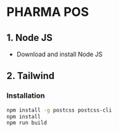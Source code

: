 # PHARMA POS
## 1. Node JS
- Download and install Node JS
## 2. Tailwind
### Installation
```sh
npm install -g postcss postcss-cli
npm install
npm run build
```
